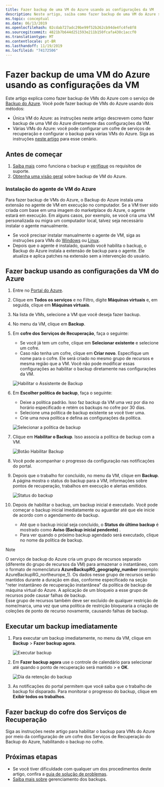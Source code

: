 ```yaml
---
title: Fazer backup de uma VM do Azure usando as configurações da VM
description: Neste artigo, saiba como fazer backup de uma VM do Azure singular ou de várias VMs do Azure com o serviço de backup do Azure.
ms.topic: conceptual
ms.date: 06/13/2019
ms.openlocfilehash: 02cdab727adc29be99f52b262cb94de4fc4fe8f8
ms.sourcegitcommit: 4821b7b644d251593e211b150fcafa430c1accf0
ms.translationtype: MT
ms.contentlocale: pt-BR
ms.lasthandoff: 11/19/2019
ms.locfileid: "74172506"
---
```

# <a name="back-up-an-azure-vm-from-the-vm-settings"></a>Fazer backup de uma VM do Azure usando as configurações da VM

Este artigo explica como fazer backup de VMs do Azure com o serviço de [Backup do Azure](backup-overview.md). Você pode fazer backup de VMs do Azure usando dois métodos:

- Única VM do Azure: as instruções neste artigo descrevem como fazer backup de uma VM do Azure diretamente das configurações da VM.
- Várias VMs do Azure: você pode configurar um cofre de serviços de recuperação e configurar o backup para várias VMs do Azure. Siga as instruções [neste artigo](backup-azure-arm-vms-prepare.md) para esse cenário.

## <a name="before-you-start"></a>Antes de começar

1. [Saiba mais](backup-architecture.md#how-does-azure-backup-work) como funciona o backup e [verifique](backup-support-matrix.md#azure-vm-backup-support) os requisitos de suporte.
2. [Obtenha uma visão geral](backup-azure-vms-introduction.md) sobre backup de VM do Azure.

### <a name="azure-vm-agent-installation"></a>Instalação do agente de VM do Azure

Para fazer backup de VMs do Azure, o Backup do Azure instala uma extensão no agente de VM em execução no computador. Se a VM tiver sido criada com base em uma imagem do marketplace do Azure, o agente estará em execução. Em alguns casos, por exemplo, se você cria uma VM personalizada ou migra um computador local, talvez seja necessário instalar o agente manualmente.

- Se você precisar instalar manualmente o agente de VM, siga as instruções para VMs do [Windows](https://docs.microsoft.com/azure/virtual-machines/extensions/agent-windows) ou [Linux](https://docs.microsoft.com/azure/virtual-machines/extensions/agent-linux).
- Depois que o agente é instalado, quando você habilita o backup, o Backup do Azure instala a extensão de backup para o agente. Ele atualiza e aplica patches na extensão sem a intervenção do usuário.

## <a name="back-up-from-azure-vm-settings"></a>Fazer backup usando as configurações da VM do Azure

1. Entre no [Portal do Azure](https://portal.azure.com/).
2. Clique em **Todos os serviços** e no Filtro, digite **Máquinas virtuais** e, em seguida, clique em **Máquinas virtuais**.
3. Na lista de VMs, selecione a VM que você deseja fazer backup.
4. No menu da VM, clique em **Backup**.
5. Em **cofre dos Serviços de Recuperação**, faça o seguinte:
   - Se você já tem um cofre, clique em **Selecionar existente** e selecione um cofre.
   - Caso não tenha um cofre, clique em **Criar novo**. Especifique um nome para o cofre. Ele será criado no mesmo grupo de recursos e mesma região que a VM. Você não pode modificar essas configurações ao habilitar o backup diretamente nas configurações da VM.

   ![Habilitar o Assistente de Backup](./media/backup-azure-vms-first-look-arm/vm-menu-enable-backup-small.png)

6. Em **Escolher política de backup**, faça o seguinte:

   - Deixe a política padrão. Isso faz backup da VM uma vez por dia no horário especificado e retém os backups no cofre por 30 dias.
   - Selecione uma política de backup existente se você tiver uma.
   - Crie uma nova política e defina as configurações da política.  

   ![Selecionar a política de backup](./media/backup-azure-vms-first-look-arm/set-backup-policy.png)

7. Clique em **Habilitar o Backup**. Isso associa a política de backup com a VM.

    ![Botão Habilitar Backup](./media/backup-azure-vms-first-look-arm/vm-management-menu-enable-backup-button.png)

8. Você pode acompanhar o progresso da configuração nas notificações do portal.
9. Depois que o trabalho for concluído, no menu da VM, clique em **Backup**. A página mostra o status do backup para a VM, informações sobre pontos de recuperação, trabalhos em execução e alertas emitidos.

   ![Status do backup](./media/backup-azure-vms-first-look-arm/backup-item-view-update.png)

10. Depois de habilitar o backup, um backup inicial é executado. Você pode começar o backup inicial imediatamente ou aguardar até que ele inicie de acordo com o agendamento de backup.
    - Até que o backup inicial seja concluído, o **Status do último backup** é mostrado como **Aviso (Backup inicial pendente)** .
    - Para ver quando o próximo backup agendado será executado, clique no nome da política de backup.

> [!NOTE]
> O serviço de backup do Azure cria um grupo de recursos separado (diferente do grupo de recursos da VM) para armazenar o instantâneo, com o formato de nomenclatura **AzureBackupRG_geography_number** (exemplo: AzureBackupRG_northeurope_1). Os dados nesse grupo de recursos serão mantidos durante a duração em dias, conforme especificado na seção "reter instantâneo de recuperação instantânea" da política de backup de máquina virtual do Azure. A aplicação de um bloqueio a esse grupo de recursos pode causar falhas de backup.<br>
Esse grupo de recursos também deve ser excluído de qualquer restrição de nome/marca, uma vez que uma política de restrição bloquearia a criação de coleções de ponto de recurso novamente, causando falhas de backup.

## <a name="run-a-backup-immediately"></a>Executar um backup imediatamente

1. Para executar um backup imediatamente, no menu da VM, clique em **Backup** > **Fazer backup agora**.

    ![Executar backup](./media/backup-azure-vms-first-look-arm/backup-now-update.png)

2. Em **Fazer backup agora** use o controle de calendário para selecionar até quando o ponto de recuperação será mantido > e **OK**.

    ![Dia da retenção do backup](./media/backup-azure-vms-first-look-arm/backup-now-blade-calendar.png)

3. As notificações do portal permitem que você saiba que o trabalho de backup foi disparado. Para monitorar o progresso do backup, clique em **Exibir todos os trabalhos**.

## <a name="back-up-from-the-recovery-services-vault"></a>Fazer backup do cofre dos Serviços de Recuperação

Siga as instruções neste artigo para habilitar o backup para VMs do Azure por meio da configuração de um cofre dos Serviços de Recuperação do Backup do Azure, habilitando o backup no cofre.

## <a name="next-steps"></a>Próximas etapas

- Se você tiver dificuldade com qualquer um dos procedimentos deste artigo, confira a [guia de solução de problemas](backup-azure-vms-troubleshoot.md).
- [Saiba mais sobre](backup-azure-manage-vms.md) gerenciamento dos backups.
